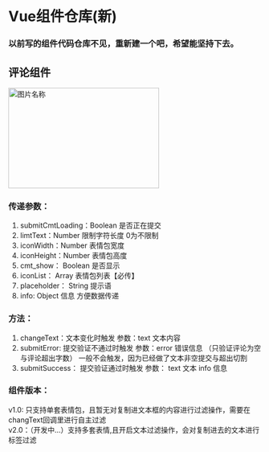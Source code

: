 # Vue组件仓库(新)
### 以前写的组件代码仓库不见，重新建一个吧，希望能坚持下去。

## 评论组件
<img src="https://img-blog.csdnimg.cn/20201010095608925.jpg" width = "300" height = "200" alt="图片名称" align=center />

### 传递参数：
 1. submitCmtLoading：Boolean 是否正在提交
 2. limtText：Number 限制字符长度  0为不限制
 3. iconWidth：Number 表情包宽度
 4. iconHeight：Number 表情包高度
 5. cmt_show： Boolean 是否显示
 6. iconList： Array 表情包列表【必传】
 7. placeholder： String 提示语
 8. info: Object 信息 方便数据传递
### 方法：
 1. changeText：文本变化时触发 参数：text 文本内容
 2. submitError: 提交验证不通过时触发  参数：error 错误信息 （只验证评论为空与评论超出字数） 一般不会触发，因为已经做了文本非空提交与超出切割
 3. submitSuccess： 提交验证通过时触发 参数： text 文本 info 信息
### 组件版本：
 v1.0: 只支持单套表情包，且暂无对复制进文本框的内容进行过滤操作，需要在changText回调里进行自主过滤<br/>
 v2.0：（开发中...）支持多套表情,且开启文本过滤操作，会对复制进去的文本进行标签过滤
